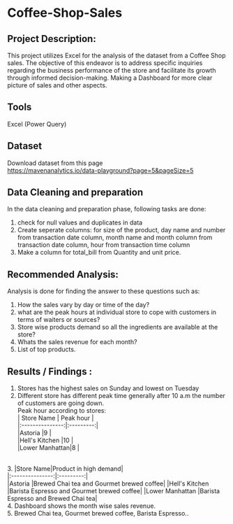 # Coffee-Shop-Sales

## Project Description:
This project utilizes Excel for the analysis of the dataset from a Coffee Shop sales. The objective of this endeavor is to address specific inquiries regarding the business performance of the store and facilitate its growth through informed decision-making. Making a Dashboard for more clear picture of sales and other aspects.

## Tools
Excel (Power Query)

## Dataset
Download dataset from this page <br>
https://mavenanalytics.io/data-playground?page=5&pageSize=5

## Data Cleaning and preparation 
In the data cleaning and preparation phase, following tasks are done:<br>
1. check for null values and duplicates in data
2. Create seperate columns:
      for size of the product, day name and number from transaction date column, month name and month column from transaction date column, hour from transaction time column
3. Make a column for total_bill from Quantity and unit price.
 

## Recommended Analysis:
Analysis is done for finding the answer to these questions such as:
1. How the sales vary by day or time of the day?
2. what are the peak hours at individual store to cope with customers in terms of waiters or sources?
3. Store wise products demand so all the ingredients are available at the store?
4. Whats the sales revenue for each month?
5. List of top products. 

## Results / Findings :
1. Stores has the highest sales on Sunday and lowest on Tuesday
2. Different store has different peak time generally after 10 a.m the number of customers are going down.<br>
Peak hour according to stores:<br>
| Store Name | Peak hour |<br>
|:---------------:|:---------:|<br>
|Astoria        |9        |<br>
|Hell's Kitchen |10       |<br>
|Lower Manhattan|8        |<br>
<br>
3. |Store Name|Product in high demand|<br>
|:---------------:|:---------:|<br>
|Astoria    |Brewed Chai tea and Gourmet brewed coffee|
|Hell's Kitchen   |Barista Espresso and Gourmet brewed coffee|
|Lower Manhattan   |Barista Espresso and Brewed Chai tea|
<br>
4. Dashboard shows the month wise sales revenue.<br>
5. Brewed Chai tea, Gourmet brewed coffee, Barista Espresso..








